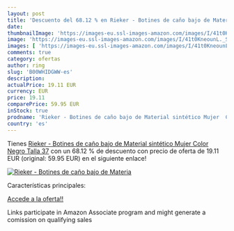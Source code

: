 ```yaml
---
layout: post
title: 'Descuento del 68.12 % en Rieker - Botines de caño bajo de Materia'
date: 
thumbnailImage: 'https://images-eu.ssl-images-amazon.com/images/I/41t0KneounL._SL200_.jpg'
image: 'https://images-eu.ssl-images-amazon.com/images/I/41t0KneounL._SL200_.jpg'
images: [ 'https://images-eu.ssl-images-amazon.com/images/I/41t0KneounL._SL200_.jpg' ]
comments: true
category: ofertas
author: ring
slug: 'B00WHIDGWW-es'
description:
actualPrice: 19.11 EUR
currency: EUR
price: 19.11
comparePrice: 59.95 EUR
inStock: true
prodname: 'Rieker - Botines de caño bajo de Material sintético Mujer  Color Negro  Talla 37'
country: 'es'
---
```


Tienes [Rieker - Botines de caño bajo de Material sintético Mujer  Color Negro  Talla 37](https://www.amazon.es/dp/B00WHIDGWW/?tag=tolees-21) con un 68.12 % de descuento con precio de oferta de 19.11 EUR (original: 59.95 EUR) en el siguiente enlace!

[![Rieker - Botines de caño bajo de Materia](https://images-eu.ssl-images-amazon.com/images/I/41t0KneounL._SL200_.jpg)](https://www.amazon.es/dp/B00WHIDGWW/?tag=tolees-21)

Características principales:


[Accede a la oferta!!](https://www.amazon.es/dp/B00WHIDGWW/?tag=tolees-21)

Links participate in Amazon Associate program and might generate a comission on qualifying sales



